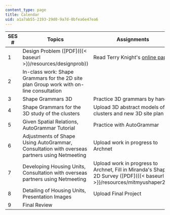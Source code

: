 ```yaml
---
content_type: page
title: Calendar
uid: a1a7ab55-2193-29d0-9a7d-0bfea6e47ea6
---
```


| SES # | Topics | Assignments |
| --- | --- | --- |
| 1 | Design Problem ([PDF]({{< baseurl >}}/resources/designprob)) | Read Terry Knight's [online paper](http://www.mit.edu/~tknight/IJDC/) |
| 2 | In-class work: Shape Grammars for the 2D site plan Group work with on-line consultation | &nbsp; |
| 3 | Shape Grammars 3D | Practice 3D grammars by hand |
| 4 | Shape Grammars for the 3D study of the clusters | Upload 3D abstract models of clusters and new 3D site plan |
| 5 | Given Spatial Relations, AutoGrammar Tutorial | Practice with AutoGrammar |
| 6 | Adjustments of Shape Using AutoGrammar, Consultation with overseas partners using Netmeeting | Upload work in progress to Archnet |
| 7 | Developing Housing Units, Consultation with overseas partners using Netmeeting | Upload work in progress to Archnet, Fill in Miranda's Shaper 2D Survey ([PDF]({{< baseurl >}}/resources/mitmyushaper2d)) |
| 8 | Detailing of Housing Units, Presentation Images | Upload Final Project |
| 9 | Final Review |